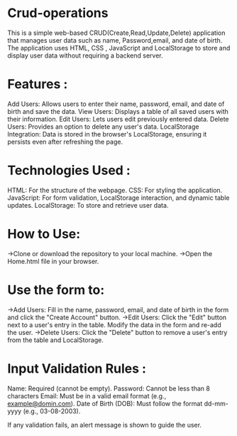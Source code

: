 # Crud-operations

This is a simple web-based CRUD(Create,Read,Update,Delete) application that manages user data such as name, Password,email,  and date of birth.
The application uses HTML, CSS , JavaScript and LocalStorage to store and display user data without requiring a backend server.


# Features :
Add Users: Allows users to enter their name, password, email, and date of birth and save the data.
View Users: Displays a table of all saved users with their information.
Edit Users: Lets users edit previously entered data.
Delete Users: Provides an option to delete any user's data.
LocalStorage Integration: Data is stored in the browser's LocalStorage, ensuring it persists even after refreshing the page.

# Technologies Used :
HTML: For the structure of the webpage.
CSS: For styling the application.
JavaScript: For form validation, LocalStorage interaction, and dynamic table updates.
LocalStorage: To store and retrieve user data.

# How to Use:
->Clone or download the repository to your local machine.
->Open the Home.html file in your browser.
# Use the form to:
->Add Users: Fill in the name, password, email, and date of birth in the form and click the "Create Account" button.
->Edit Users: Click the "Edit" button next to a user's entry in the table. Modify the data in the form and re-add the user.
->Delete Users: Click the "Delete" button to remove a user's entry from the table and LocalStorage.

# Input Validation Rules :
Name: Required (cannot be empty).
Password: Cannot be less than 8 characters
Email: Must be in a valid email format (e.g., example@domin.com).
Date of Birth (DOB): Must follow the format dd-mm-yyyy (e.g., 03-08-2003).

If any validation fails, an alert message is shown to guide the user.
